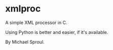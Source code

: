 xmlproc
=======

A simple XML processor in C.

Using Python is better and easier, if it's available.

By Michael Sproul.
